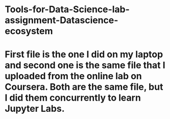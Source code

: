 # Tools-for-Data-Science-lab-assignment-Datascience-ecosystem
# First file is the one I did on my laptop and second one is the same file that I uploaded from the online lab on Coursera.  Both are the same file, but I did them concurrently to learn Jupyter Labs.
